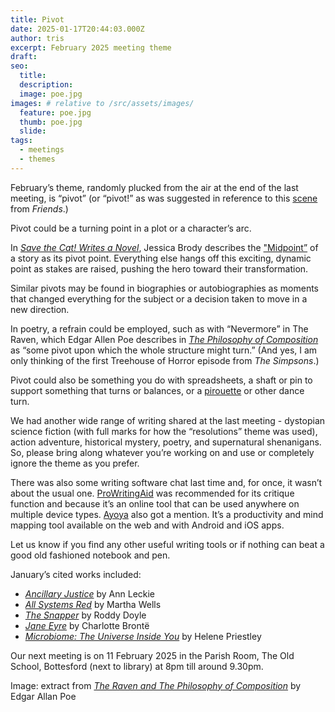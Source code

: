 ```yaml
---
title: Pivot
date: 2025-01-17T20:44:03.000Z
author: tris
excerpt: February 2025 meeting theme
draft: 
seo:
  title:
  description:
  image: poe.jpg
images: # relative to /src/assets/images/
  feature: poe.jpg
  thumb: poe.jpg
  slide:
tags:
  - meetings
  - themes
---
```


February’s theme, randomly plucked from the air at the end of the last meeting, is “pivot” (or “pivot!” as was suggested in reference to this [scene](https://youtu.be/EPSpBrNyxQM) from *Friends*.)

Pivot could be a turning point in a plot or a character’s arc. 

In *[Save the Cat! Writes a Novel](https://www.jessicabrody.com/books/non-fiction/save-cat-writes-novel/about/)*, Jessica Brody describes the ["Midpoint”](https://www.jessicabrody.com/wp-content/uploads/2020/01/Save_the_Cat_Writes_a_Novel_Starter_Kit_v6.pdf) of a story as its pivot point. Everything else hangs off this exciting, dynamic point as stakes are raised, pushing the hero toward their transformation.

Similar pivots may be found in biographies or autobiographies as moments that changed everything for the subject or a decision taken to move in a new direction. 

In poetry, a refrain could be employed, such as with “Nevermore” in The Raven, which Edgar Allen Poe describes in *[The Philosophy of Composition](https://www.gutenberg.org/files/55749/55749-h/55749-h.htm)* as “some pivot upon which the whole structure might turn.” (And yes, I am only thinking of the first Treehouse of Horror episode from *The Simpsons*.)

Pivot could also be something you do with spreadsheets, a shaft or pin to support something that turns or balances, or a [pirouette](https://www.glendagibson.com/post/wobbly-stone) or other dance turn. 

We had another wide range of writing shared at the last meeting - dystopian science fiction (with full marks for how the “resolutions” theme was used), action adventure, historical mystery, poetry, and supernatural shenanigans. So, please bring along whatever you’re working on and use or completely ignore the theme as you prefer. 

There was also some writing software chat last time and, for once, it wasn’t about the usual one. [ProWritingAid](https://prowritingaid.com) was recommended for its critique function and because it’s an online tool that can be used anywhere on multiple device types. [Ayoya](https://www.ayoa.com) also got a mention. It’s a productivity and mind mapping tool available on the web and with Android and iOS apps.

Let us know if you find any other useful writing tools or if nothing can beat a good old fashioned notebook and pen.

January’s cited works included:
- *[Ancillary Justice](https://annleckie.com/novel/ancillary-justice)* by Ann Leckie
- *[All Systems Red](https://www.marthawells.com/murderbot1.htm)* by Martha Wells
- *[The Snapper](https://uk.bookshop.org/p/books/the-snapper-roddy-doyle/238238?ean=9780749391256)* by Roddy Doyle
- *[Jane Eyre](https://www.gutenberg.org/ebooks/1260)* by Charlotte Brontë
- *[Microbiome: The Universe Inside You](https://www.waterstones.com/book/microbiome/helene-priestley-ph-d/david-rojas-mrquez-ph-d/9798887703961)* by Helene Priestley

Our next meeting is on 11 February 2025 in the Parish Room, The Old School, Bottesford (next to library) at 8pm till around 9.30pm. 


Image: extract from *[The Raven and The Philosophy of Composition](https://www.gutenberg.org/ebooks/55749)* by Edgar Allan Poe